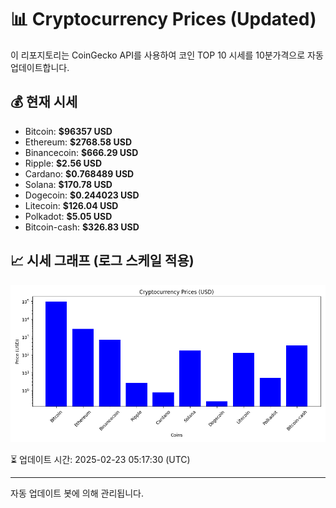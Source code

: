 
# 📊 Cryptocurrency Prices (Updated)

이 리포지토리는 CoinGecko API를 사용하여 코인 TOP 10 시세를 10분가격으로 자동 업데이트합니다.

## 💰 현재 시세
- Bitcoin: **$96357 USD**
- Ethereum: **$2768.58 USD**
- Binancecoin: **$666.29 USD**
- Ripple: **$2.56 USD**
- Cardano: **$0.768489 USD**
- Solana: **$170.78 USD**
- Dogecoin: **$0.244023 USD**
- Litecoin: **$126.04 USD**
- Polkadot: **$5.05 USD**
- Bitcoin-cash: **$326.83 USD**

## 📈 시세 그래프 (로그 스케일 적용)
![Crypto Prices](crypto_prices.png)

⏳ 업데이트 시간: 2025-02-23 05:17:30 (UTC)

---
자동 업데이트 봇에 의해 관리됩니다.
